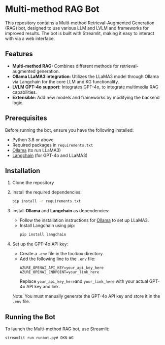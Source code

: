 # Multi-method RAG Bot

This repository contains a Multi-method Retrieval-Augmented Generation (RAG) bot, designed to use various LLM and LVLM and frameworks for improved results. The bot is built with Streamlit, making it easy to interact with via a web interface.

## Features
- **Multi-method RAG:** Combines different methods for retrieval-augmented generation.
- **Ollama LLaMA3 integration:** Utilizes the LLaMA3 model through Ollama via Langchain for the core LLM and KG functionality.
- **LVLM GPT-4o support:** Integrates GPT-4o, to integrate multimedia RAG capabilities.
- **Extensible:** Add new models and frameworks by modifying the backend logic.

## Prerequisites
Before running the bot, ensure you have the following installed:

- Python 3.8 or above
- Required packages in `requirements.txt`
- [Ollama](https://ollama.com/) (to run LLaMA3)
- [Langchain](https://python.langchain.com/) (for GPT-4o and LLaMA3)

## Installation

1. Clone the repository
    
2. Install the required dependencies:
    ```bash
    pip install -r requirements.txt
    ```

3. Install **Ollama** and **Langchain** as dependencies:
    - Follow the installation instructions for [Ollama](https://ollama.com) to set up LLaMA3.
    - Install Langchain using pip:
      ```bash
      pip install langchain
      ```

4. Set up the GPT-4o API key:
    - Create a `.env` file in the toolbox directory.
    - Add the following line to the `.env` file:
      ```env
      AZURE_OPENAI_API_KEY=your_api_key_here
      AZURE_OPENAI_ENDPOINT=your_link_here
      ```
      Replace `your_api_key_here`and  `your_link_here` with your actual GPT-4o API key and link.
    
    Note: You must manually generate the GPT-4o API key and store it in the `.env` file.

## Running the Bot

To launch the Multi-method RAG bot, use Streamlit:

```bash
streamlit run runbot.py#   O K N - W G  
 
